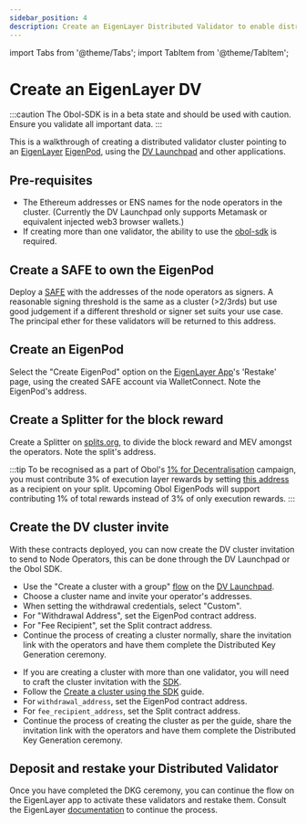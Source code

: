 ```yaml
---
sidebar_position: 4
description: Create an EigenLayer Distributed Validator to enable distributed restaking.
---
```


import Tabs from '@theme/Tabs';
import TabItem from '@theme/TabItem';

# Create an EigenLayer DV

:::caution
The Obol-SDK is in a beta state and should be used with caution. Ensure you validate all important data.
:::

This is a walkthrough of creating a distributed validator cluster pointing to an [EigenLayer](https://eigenlayer.xyz/) [EigenPod](https://docs.eigenlayer.xyz/eigenlayer/restaking-guides/restaking-user-guide/native-restaking/create-eigenpod-and-set-withdrawal-credentials/), using the [DV Launchpad](../dvl/intro.md) and other applications.

## Pre-requisites

- The Ethereum addresses or ENS names for the node operators in the cluster. (Currently the DV Launchpad only supports Metamask or equivalent injected web3 browser wallets.)
- If creating more than one validator, the ability to use the [obol-sdk](./quickstart-sdk.md) is required.

## Create a SAFE to own the EigenPod

Deploy a [SAFE](https://app.safe.global/) with the addresses of the node operators as signers. A reasonable signing threshold is the same as a cluster (>2/3rds) but use good judgement if a different threshold or signer set suits your use case. The principal ether for these validators will be returned to this address.

## Create an EigenPod

Select the "Create EigenPod" option on the [EigenLayer App](https://app.eigenlayer.xyz/)'s 'Restake' page, using the created SAFE account via WalletConnect. Note the EigenPod's address.

## Create a Splitter for the block reward

Create a Splitter on [splits.org](https://app.splits.org/), to divide the block reward and MEV amongst the operators. Note the split's address.

:::tip
To be recognised as a part of Obol's [1% for Decentralisation](https://blog.obol.tech/1-percent-for-decentralisation/) campaign, you must contribute 3% of execution layer rewards by setting [this address](https://etherscan.io/address/0xDe5aE4De36c966747Ea7DF13BD9589642e2B1D0d) as a recipient on your split. Upcoming Obol EigenPods will support contributing 1% of total rewards instead of 3% of only execution rewards.
:::

## Create the DV cluster invite

With these contracts deployed, you can now create the DV cluster invitation to send to Node Operators, this can be done through the DV Launchpad or the Obol SDK.

<Tabs groupId="configure-eigenpod">
  <TabItem value="launchpad" label="DV Launchpad" default>
    <ul>
      <li>Use the "Create a cluster with a group" <a href="../start/quickstart_group">flow</a> on the <a href="../dvl/intro">DV Launchpad</a>.</li>
      <li>Choose a cluster name and invite your operator's addresses.</li>
      <li>When setting the withdrawal credentials, select "Custom".</li>
      <li>For "Withdrawal Address", set the EigenPod contract address.</li>
      <li>For "Fee Recipient", set the Split contract address.</li>
      <li>Continue the process of creating a cluster normally, share the invitation link with the operators and have them complete the Distributed Key Generation ceremony.</li>
    </ul>
  </TabItem>
  <TabItem value="sdk" label="SDK">
    <ul>
        <li>If you are creating a cluster with more than one validator, you will need to craft the cluster invitation with the <a href="https://www.npmjs.com/package/@obolnetwork/obol-sdk" target="_blank">SDK</a>.</li>
        <li>Follow the  <a href="./quickstart-sdk">Create a cluster using the SDK</a> guide.</li>
        <li>For <code>withdrawal_address</code>, set the EigenPod contract address.</li>
        <li>For <code>fee_recipient_address</code>, set the Split contract address.</li>
        <li>Continue the process of creating the cluster as per the guide, share the invitation link with the operators and have them complete the Distributed Key Generation ceremony.</li>
      </ul>
  </TabItem>
</Tabs>

## Deposit and restake your Distributed Validator

Once you have completed the DKG ceremony, you can continue the flow on the EigenLayer app to activate these validators and restake them. Consult the EigenLayer [documentation](https://docs.eigenlayer.xyz/eigenlayer/restaking-guides/restaking-user-guide/native-restaking/create-eigenpod-and-set-withdrawal-credentials/enable-restaking) to continue the process.
